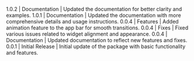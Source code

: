 1.0.2 | Documentation | Updated the documentation for better clarity and examples.
1.0.1 | Documentation | Updated the documentation with more comprehensive details and usage instructions.
0.0.4 | Features | Added animation feature to the app bar for smooth transitions.
0.0.4 | Fixes | Fixed various issues related to widget alignment and appearance.
0.0.4 | Documentation | Updated documentation to reflect new features and fixes.
0.0.1 | Initial Release | Initial update of the package with basic functionality and features.

